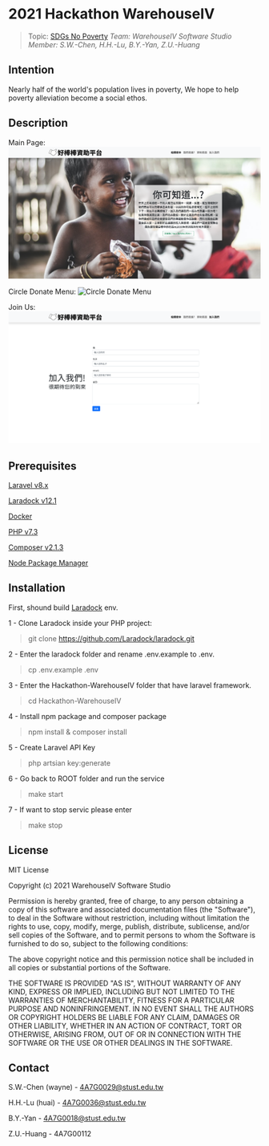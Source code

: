 # 2021 Hackathon WarehouseIV

> Topic: [SDGs No Poverty](https://www.undp.org/sustainable-development-goals#no-poverty)
> *Team: WarehouseIV Software Studio*         
> *Member: S.W.-Chen, H.H.-Lu, B.Y.-Yan, Z.U.-Huang*

## Intention
Nearly half of the world's population lives in poverty, We
hope to help poverty alleviation become a social ethos.

## Description
Main Page:
![Main Page](https://raw.githubusercontent.com/wenwen357951/Hackathon-WarehouseIV/master/showcase/home.png)

Circle Donate Menu:
![Circle Donate Menu](https://raw.githubusercontent.com/wenwen357951/Hackathon-WarehouseIV/master/showcase/cirle-menu.png)

Join Us:
![Join Us](https://raw.githubusercontent.com/wenwen357951/Hackathon-WarehouseIV/master/showcase/join_us.png)

## Prerequisites
[Laravel v8.x](https://laravel.com/)


[Laradock v12.1](https://laradock.io/)


[Docker](https://www.docker.com/)


[PHP v7.3](https://www.php.net/)


[Composer v2.1.3](https://getcomposer.org/)


[Node Package Manager](https://www.npmjs.com/)



## Installation
First, shound build [Laradock](https://laradock.io/) env.

1 - Clone Laradock inside your PHP project:
> git clone https://github.com/Laradock/laradock.git

2 - Enter the laradock folder and rename .env.example to .env.
> cp .env.example .env

3 - Enter the Hackathon-WarehouseIV folder that have laravel framework.
> cd Hackathon-WarehouseIV

4 - Install npm package and composer package
> npm install & composer install

5 - Create Laravel API Key
> php artsian key:generate

6 - Go back to ROOT folder and run the service
> make start

7 - If want to stop servic please enter
> make stop

## License
MIT License

Copyright (c) 2021 WarehouseIV Software Studio

Permission is hereby granted, free of charge, to any person obtaining a copy
of this software and associated documentation files (the "Software"), to deal
in the Software without restriction, including without limitation the rights
to use, copy, modify, merge, publish, distribute, sublicense, and/or sell
copies of the Software, and to permit persons to whom the Software is
furnished to do so, subject to the following conditions:

The above copyright notice and this permission notice shall be included in all
copies or substantial portions of the Software.

THE SOFTWARE IS PROVIDED "AS IS", WITHOUT WARRANTY OF ANY KIND, EXPRESS OR
IMPLIED, INCLUDING BUT NOT LIMITED TO THE WARRANTIES OF MERCHANTABILITY,
FITNESS FOR A PARTICULAR PURPOSE AND NONINFRINGEMENT. IN NO EVENT SHALL THE
AUTHORS OR COPYRIGHT HOLDERS BE LIABLE FOR ANY CLAIM, DAMAGES OR OTHER
LIABILITY, WHETHER IN AN ACTION OF CONTRACT, TORT OR OTHERWISE, ARISING FROM,
OUT OF OR IN CONNECTION WITH THE SOFTWARE OR THE USE OR OTHER DEALINGS IN THE
SOFTWARE.

## Contact
S.W.-Chen (wayne) - 4A7G0029@stust.edu.tw


H.H.-Lu (huai) - 4A7G0036@stust.edu.tw


B.Y.-Yan - 4A7G0018@stust.edu.tw


Z.U.-Huang - 4A7G00112


